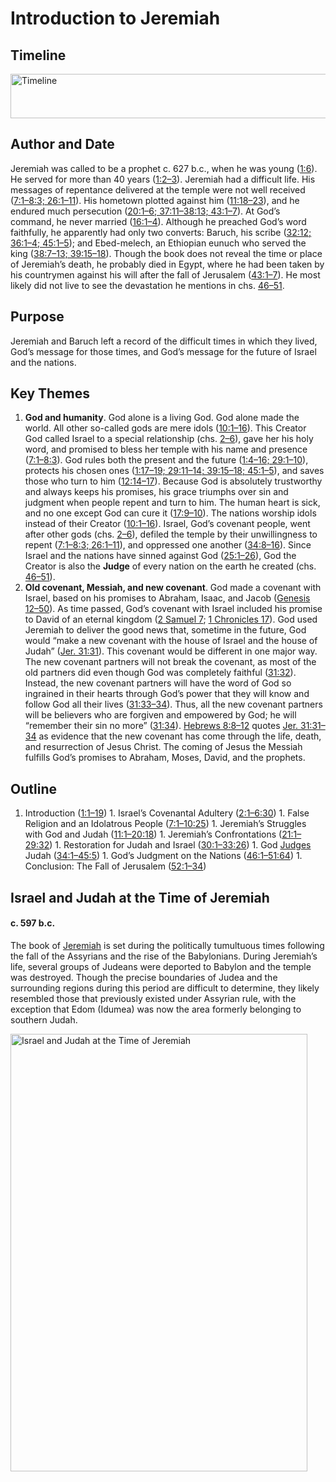 
# Introduction to Jeremiah

## Timeline

 [ <img src="https:https://www.esv.org//static.esvmedia.orghttps://www.esv.org/media/esv-global-study-biblehttps://www.esv.org/images/mediumhttps://www.esv.org/chart_24_timeline.png" alt="Timeline" width="700" height="71"/> ](https:https://www.esv.org//static.esvmedia.orghttps://www.esv.org/media/esv-global-study-biblehttps://www.esv.org/images/big/chart_24_timeline.png) 

## Author and Date

Jeremiah was called to be a prophet c. 627 b.c., when he was young ([1:6](https://www.esv.org/Jeremiah+1%3A6/)). He served for more than 40 years ([1:2–3](https://www.esv.org/Jeremiah+1%3A2%E2%80%933/)). Jeremiah had a difficult life. His messages of repentance delivered at the temple were not well received ([7:1–8:3; 26:1–11](https://www.esv.org/Jeremiah+7%3A1%E2%80%938%3A3%2C+26%3A1%E2%80%9311/)). His hometown plotted against him ([11:18–23](https://www.esv.org/Jeremiah+11%3A18%E2%80%9323/)), and he endured much persecution ([20:1–6; 37:11–38:13; 43:1–7](https://www.esv.org/Jeremiah+20%3A1%E2%80%936%2C+37%3A11%E2%80%9338%3A13%2C+43%3A1%E2%80%937/)). At God’s command, he never married ([16:1–4](https://www.esv.org/Jeremiah+16%3A1%E2%80%934/)). Although he preached God’s word faithfully, he apparently had only two converts: Baruch, his scribe ([32:12; 36:1–4; 45:1–5](https://www.esv.org/Jeremiah+32%3A12%2C+36%3A1%E2%80%934%2C+45%3A1%E2%80%935/)); and Ebed-melech, an Ethiopian eunuch who served the king ([38:7–13; 39:15–18](https://www.esv.org/Jeremiah+38%3A7%E2%80%9313%2C+39%3A15%E2%80%9318/)). Though the book does not reveal the time or place of Jeremiah’s death, he probably died in Egypt, where he had been taken by his countrymen against his will after the fall of Jerusalem ([43:1–7](https://www.esv.org/Jeremiah+43%3A1%E2%80%937/)). He most likely did not live to see the devastation he mentions in chs. [46–51](https://www.esv.org/Jeremiah+46%3A1%E2%80%9351%3A64/).

## Purpose

Jeremiah and Baruch left a record of the difficult times in which they lived, God’s message for those times, and God’s message for the future of Israel and the nations.

## Key Themes
1. **God and humanity**. God alone is a living God. God alone made the world. All other so-called gods are mere idols ([10:1–16](https://www.esv.org/Jeremiah+10%3A1%E2%80%9316/)). This Creator God called Israel to a special relationship (chs. [2–6](https://www.esv.org/Jeremiah+2%3A1%E2%80%936%3A30/)), gave her his holy word, and promised to bless her temple with his name and presence ([7:1–8:3](https://www.esv.org/Jeremiah+7%3A1%E2%80%938%3A3/)). God rules both the present and the future ([1:4–16; 29:1–10](https://www.esv.org/Jeremiah+1%3A4%E2%80%9316%2C+29%3A1%E2%80%9310/)), protects his chosen ones ([1:17–19; 29:11–14; 39:15–18; 45:1–5](https://www.esv.org/Jeremiah+1%3A17%E2%80%9319%2C+29%3A11%E2%80%9314%2C+39%3A15%E2%80%9318%2C+45%3A1%E2%80%935/)), and saves those who turn to him ([12:14–17](https://www.esv.org/Jeremiah+12%3A14%E2%80%9317/)). Because God is absolutely trustworthy and always keeps his promises, his grace triumphs over sin and judgment when people repent and turn to him. 
The human heart is sick, and no one except God can cure it ([17:9–10](https://www.esv.org/Jeremiah+17%3A9%E2%80%9310/)). The nations worship idols instead of their Creator ([10:1–16](https://www.esv.org/Jeremiah+10%3A1%E2%80%9316/)). Israel, God’s covenant people, went after other gods (chs. [2–6](https://www.esv.org/Jeremiah+2%3A1%E2%80%936%3A30/)), defiled the temple by their unwillingness to repent ([7:1–8:3; 26:1–11](https://www.esv.org/Jeremiah+7%3A1%E2%80%938%3A3%2C+26%3A1%E2%80%9311/)), and oppressed one another ([34:8–16](https://www.esv.org/Jeremiah+34%3A8%E2%80%9316/)). Since Israel and the nations have sinned against God ([25:1–26](https://www.esv.org/Jeremiah+25%3A1%E2%80%9326/)), God the Creator is also the **Judge** of every nation on the earth he created (chs. [46–51](https://www.esv.org/Jeremiah+46%3A1%E2%80%9351%3A64/)).
1. **Old covenant, Messiah, and new covenant**. God made a covenant with Israel, based on his promises to Abraham, Isaac, and Jacob ([Genesis 12–50](https://www.esv.org/Genesis+12%3A1%E2%80%9350%3A26/)). As time passed, God’s covenant with Israel included his promise to David of an eternal kingdom ([2 Samuel 7](https://www.esv.org/2+Samuel+7%3A1%E2%80%9329/); [1 Chronicles 17](https://www.esv.org/1+Chronicles+17%3A1%E2%80%9327/)). God used Jeremiah to deliver the good news that, sometime in the future, God would “make a new covenant with the house of Israel and the house of Judah” ([Jer. 31:31](https://www.esv.org/Jeremiah+31%3A31/)). This covenant would be different in one major way. The new covenant partners will not break the covenant, as most of the old partners did even though God was completely faithful ([31:32](https://www.esv.org/Jeremiah+31%3A32/)). Instead, the new covenant partners will have the word of God so ingrained in their hearts through God’s power that they will know and follow God all their lives ([31:33–34](https://www.esv.org/Jeremiah+31%3A33%E2%80%9334/)). 
Thus, all the new covenant partners will be believers who are forgiven and empowered by God; he will “remember their sin no more” ([31:34](https://www.esv.org/Jeremiah+31%3A34/)). [Hebrews 8:8–12](https://www.esv.org/Hebrews+8%3A8%E2%80%9312/) quotes [Jer. 31:31–34](https://www.esv.org/Jeremiah+31%3A31%E2%80%9334/) as evidence that the new covenant has come through the life, death, and resurrection of Jesus Christ. The coming of Jesus the Messiah fulfills God’s promises to Abraham, Moses, David, and the prophets.

## Outline
1. Introduction ([1:1–19](https://www.esv.org/Jeremiah+1%3A1%E2%80%9319/)) 1. Israel’s Covenantal Adultery ([2:1–6:30](https://www.esv.org/Jeremiah+2%3A1%E2%80%936%3A30/)) 1. False Religion and an Idolatrous People ([7:1–10:25](https://www.esv.org/Jeremiah+7%3A1%E2%80%9310%3A25/)) 1. Jeremiah’s Struggles with God and Judah ([11:1–20:18](https://www.esv.org/Jeremiah+11%3A1%E2%80%9320%3A18/)) 1. Jeremiah’s Confrontations ([21:1–29:32](https://www.esv.org/Jeremiah+21%3A1%E2%80%9329%3A32/)) 1. Restoration for Judah and Israel ([30:1–33:26](https://www.esv.org/Jeremiah+30%3A1%E2%80%9333%3A26/)) 1. God [Judges](https://www.esv.org/Judges+1%3A1%E2%80%9321%3A25/) Judah ([34:1–45:5](https://www.esv.org/Jeremiah+34%3A1%E2%80%9345%3A5/)) 1. God’s Judgment on the Nations ([46:1–51:64](https://www.esv.org/Jeremiah+46%3A1%E2%80%9351%3A64/)) 1. Conclusion: The Fall of Jerusalem ([52:1–34](https://www.esv.org/Jeremiah+52%3A1%E2%80%9334/)) 
## Israel and Judah at the Time of Jeremiah

#### c. 597 b.c.

The book of [Jeremiah](https://www.esv.org/Jeremiah+1%3A1%E2%80%9352%3A34/) is set during the politically tumultuous times following the fall of the Assyrians and the rise of the Babylonians. During Jeremiah’s life, several groups of Judeans were deported to Babylon and the temple was destroyed. Though the precise boundaries of Judea and the surrounding regions during this period are difficult to determine, they likely resembled those that previously existed under Assyrian rule, with the exception that Edom (Idumea) was now the area formerly belonging to southern Judah.

 [ <img src="https:https://www.esv.org//static.esvmedia.orghttps://www.esv.org/media/esv-global-study-biblehttps://www.esv.org/images/mediumhttps://www.esv.org/map_24_01.jpg" alt="Israel and Judah at the Time of Jeremiah" width="475" height="700"/> ](https:https://www.esv.org//static.esvmedia.orghttps://www.esv.org/media/esv-global-study-biblehttps://www.esv.org/images/big/map_24_01.jpg) 

